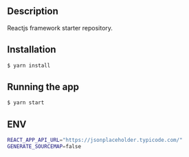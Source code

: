 ## Description

Reactjs framework starter repository.

## Installation

```bash
$ yarn install
```

## Running the app

```bash
$ yarn start
```

## ENV

```bash
REACT_APP_API_URL="https://jsonplaceholder.typicode.com/"
GENERATE_SOURCEMAP=false

```
